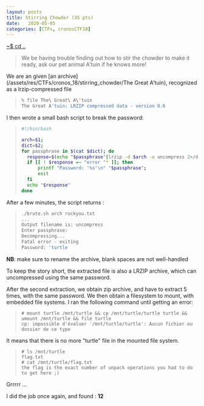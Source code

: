 ```yaml
---
layout: posts
title: Stirring Chowder (35 pts)
date:   2020-05-05
categories: [CTFs, cronosCTF18]
---
```


[~$ cd ..](ctfs/cronosctf18/2020/05/05/index.html)

>We be having trouble finding out how to stir the chowder to make it ready,
>ask our pet animal A'tuin if he knows more!


We are an given [an archive](/assets/res/CTFs/cronos_18/stirring_chowder/The Great A'tuin), recognized as a lrzip-compressed file

> ```sh
> % file The\ Great\ A\'tuin
>The Great A'tuin: LRZIP compressed data - version 0.6
> ```

I then wrote a small bash script to break the password:

> ```sh
>#!/bin/bash
>
>arch=$1;
>dict=$2;
>for passphrase in $(cat $dict); do
>	response=$(echo "$passphrase"|lrzip -d $arch -o uncompress 2>/dev/null; rm uncompress)
>	if [[ ! $response =~ "error "* ]]; then
>		printf "Password: '%s'\n" "$passphrase";
>		exit
>	fi
>	echo "$response"
>done
> ```

After a few minutes, the script returns :

> ```sh
> ./brute.sh arch rockyou.txt
>...
>Output filename is: uncompress
>Enter passphrase:
>Decompressing...
>Fatal error - exiting
>Password: 'turtle
> ```

__NB__: make sure to rename the archive, blank spaces are not well-handled

To keep the story short, the extracted file is also a LRZIP archive, which can uncompressed using the same password.

After the second extraction, we obtain zip archive, and have to extract 5 times, with the same password. We then obtain a filesystem to mount, with
embedded file systems. I ran the following command until getting an error:

> ```
># mount turtle /mnt/turtle && cp /mnt/turtle/turtle turtle && umount /mnt/turtle && file turtle
>cp: impossible d'évaluer '/mnt/turtle/turtle': Aucun fichier ou dossier de ce type
> ```

It means that there is no more "turtle" file in the mounted file system.

> ```
># ls /mnt/turtle
> flag.txt
># cat /mnt/turtle/flag.txt
>the flag is the exact number of unpack operations you had to do to get here ;)
> ```

Grrrrr ...

I did the job once again, and found : **12**
